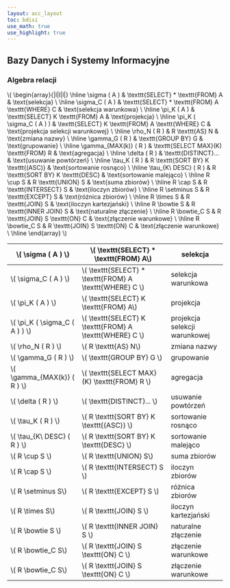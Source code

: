 ```yaml
---
layout: acc_layout
toc: bdisi
use_math: true
use_highlight: true
---
```


Bazy Danych i Systemy Informacyjne
---

### Algebra relacji

\\( \begin{array}{|l|l|l|}
\hline
 \sigma ( A )              & \texttt{SELECT} * \texttt{FROM} A                  & \text{selekcja}                      \\ \hline
 \sigma_C ( A )            & \texttt{SELECT} * \texttt{FROM} A \texttt{WHERE} C & \text{selekcja warunkowa}            \\ \hline
 \pi_K ( A )               & \texttt{SELECT} K \texttt{FROM} A                  & \text{projekcja}                     \\ \hline
 \pi_K ( \sigma_C ( A ) )  & \texttt{SELECT} K \texttt{FROM} A \texttt{WHERE} C & \text{projekcja selekcji warunkowej} \\ \hline
 \rho_N ( R )              & R \texttt{AS} N                                    & \text{zmiana nazwy}                  \\ \hline
 \gamma_G ( R )            & \texttt{GROUP BY} G                                & \text{grupowanie}                    \\ \hline
 \gamma_{MAX(k)} ( R )     & \texttt{SELECT MAX}(K) \texttt{FROM} R             & \text{agregacja}                     \\ \hline
 \delta ( R )              & \texttt{DISTINCT}...                               & \text{usuwanie powtórzeń}            \\ \hline
 \tau_K ( R )              & R \texttt{SORT BY} K \texttt{(ASC)}                & \text{sortowanie rosnąco}            \\ \hline
 \tau_{K\ DESC} ( R )      & R \texttt{SORT BY} K \texttt{DESC}                 & \text{sortowanie malejąco}           \\ \hline
 R \cup S                  & R \texttt{UNION} S                                 & \text{suma zbiorów}                  \\ \hline
 R \cap S                  & R \texttt{INTERSECT} S                             & \text{iloczyn zbiorów}               \\ \hline
 R \setminus S             & R \texttt{EXCEPT} S                                & \text{różnica zbiorów}               \\ \hline
 R \times S                & R \texttt{JOIN} S                                  & \text{iloczyn kartezjański}          \\ \hline
 R \bowtie S               & R \texttt{INNER JOIN} S                            & \text{naturalne złączenie}           \\ \hline
 R \bowtie_C S             & R \texttt{JOIN} S \texttt{ON} C                    & \text{złączenie warunkowe}           \\ \hline
 R \bowtie_C S             & R \texttt{JOIN} S \texttt{ON} C                    & \text{złączenie warunkowe}           \\ \hline
\end{array} \\)

| \\( \sigma ( A ) \\)             | \\( \texttt{SELECT} * \texttt{FROM} A\\)                   | selekcja                      |
|----------------------------------|------------------------------------------------------------|-------------------------------|
| \\( \sigma_C ( A )  \\)          | \\( \texttt{SELECT} * \texttt{FROM} A \texttt{WHERE} C \\) | selekcja warunkowa            |
| \\( \pi_K ( A )  \\)             | \\( \texttt{SELECT} K \texttt{FROM} A\\)                   | projekcja                     |
| \\( \pi_K ( \sigma_C ( A ) ) \\) | \\( \texttt{SELECT} K \texttt{FROM} A \texttt{WHERE} C \\) | projekcja selekcji warunkowej |
| \\( \rho_N ( R ) \\)             | \\( R \texttt{AS} N\\)                                     | zmiana nazwy                  |
| \\( \gamma_G ( R )  \\)          | \\( \texttt{GROUP BY} G  \\)                               | grupowanie                    |
| \\( \gamma_{MAX(k)} ( R ) \\)    | \\( \texttt{SELECT MAX}(K) \texttt{FROM} R \\)             | agregacja                     |
| \\( \delta ( R ) \\)             | \\( \texttt{DISTINCT}... \\)                               | usuwanie powtórzeń            |
| \\( \tau_K ( R ) \\)             | \\( R \texttt{SORT BY} K \texttt{(ASC)} \\)                | sortowanie rosnąco            |
| \\( \tau_{K\ DESC} ( R )  \\)    | \\( R \texttt{SORT BY} K \texttt{DESC}  \\)                | sortowanie malejąco           |
| \\( R \cup S  \\)                | \\( R \texttt{UNION} S\\)                                  | suma zbiorów                  |
| \\( R \cap S  \\)                | \\( R \texttt{INTERSECT} S  \\)                            | iloczyn zbiorów               |
| \\( R \setminus S\\)             | \\( R \texttt{EXCEPT} S  \\)                               | różnica zbiorów               |
| \\( R \times S\\)                | \\( R \texttt{JOIN} S \\)                                  | iloczyn kartezjański          |
| \\( R \bowtie S  \\)             | \\( R \texttt{INNER JOIN} S \\)                            | naturalne złączenie           |
| \\( R \bowtie_C S\\)             | \\( R \texttt{JOIN} S \texttt{ON} C  \\)                   | złączenie warunkowe           |
| \\( R \bowtie_C S\\)             | \\( R \texttt{JOIN} S \texttt{ON} C  \\)                   | złączenie warunkowe           |